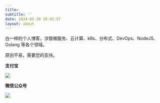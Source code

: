 ```yaml
---
title: 
subtitle: ''
date: 2024-05-30 19:42:57
layout: about
---
```

白一梓的个人博客，涉猎微服务、云计算、k8s、分布式、DevOps、NodeJS、Golang 等各个领域。

原创不易，需要您的支持。

**支付宝**

![](images/alipay.jpg) 

**微信公众号**

![](images/mp_wx.jpg)

